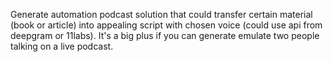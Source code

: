 Generate automation podcast solution that could transfer certain material (book or article) into appealing script with chosen voice (could use api from deepgram or 11labs). It's a big plus if you can generate emulate two people talking on a live podcast.
